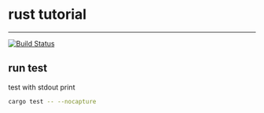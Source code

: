 # rust tutorial
---------------

[![Build Status](https://img.shields.io/github/actions/workflow/status/leleact/rust-tutorial/test.yaml?style=for-the-badge)](https://github.com/leleact/rust-tutorial)

## run test

test with stdout print
``` bash
cargo test -- --nocapture
```